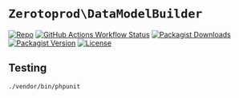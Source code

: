 # `Zerotoprod\DataModelBuilder`

[![Repo](https://img.shields.io/badge/github-gray?logo=github)](https://github.com/zero-to-prod/data-model-builder)
[![GitHub Actions Workflow Status](https://img.shields.io/github/actions/workflow/status/zero-to-prod/data-model-builder/test.yml?label=tests)](https://github.com/zero-to-prod/data-model-builder/actions)
[![Packagist Downloads](https://img.shields.io/packagist/dt/zero-to-prod/data-model-builder?color=blue)](https://packagist.org/packages/zero-to-prod/data-model-builder/stats)
[![Packagist Version](https://img.shields.io/packagist/v/zero-to-prod/data-model-builder?color=f28d1a)](https://packagist.org/packages/zero-to-prod/data-model-builder)
[![License](https://img.shields.io/packagist/l/zero-to-prod/data-model-builder?color=red)](https://github.com/zero-to-prod/data-model-builder/blob/main/LICENSE.md)

## Testing

```shell
./vendor/bin/phpunit
```
